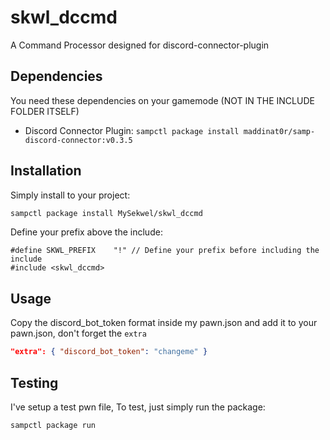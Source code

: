 # skwl_dccmd

A Command Processor designed for discord-connector-plugin

## Dependencies

You need these dependencies on your gamemode (NOT IN THE INCLUDE FOLDER ITSELF)
- Discord Connector Plugin:
`sampctl package install maddinat0r/samp-discord-connector:v0.3.5`

## Installation

Simply install to your project:

```bash
sampctl package install MySekwel/skwl_dccmd
```

Define your prefix above the include:

```pawn
#define SKWL_PREFIX    "!" // Define your prefix before including the include
#include <skwl_dccmd>
```

## Usage

Copy the discord_bot_token format inside my pawn.json and add it to your pawn.json, don't forget the `extra`

```json
"extra": { "discord_bot_token": "changeme" }
```

## Testing

I've setup a test pwn file,
To test, just simply run the package:

```bash
sampctl package run
```
